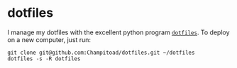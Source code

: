 # dotfiles

I manage my dotfiles with the excellent python program [`dotfiles`](https://github.com/jbernard/dotfiles).
To deploy on a new computer, just run:
```
git clone git@github.com:Champitoad/dotfiles.git ~/dotfiles
dotfiles -s -R dotfiles
```
